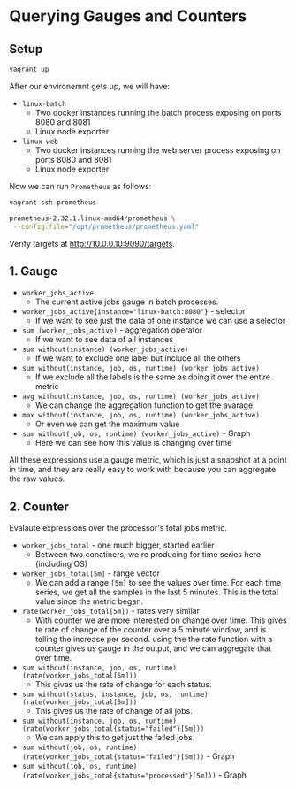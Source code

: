 # Querying Gauges and Counters

## Setup

```bash
vagrant up
```

After our environemnt gets up, we will have:
  
* `linux-batch`
  * Two docker instances running the batch process exposing on ports 8080 and 8081
  * Linux node exporter
* `linux-web`
  * Two docker instances running the web server process exposing on ports 8080 and 8081
  * Linux node exporter 

Now we can run `Prometheus` as follows:

```bash
vagrant ssh prometheus
```

```bash
prometheus-2.32.1.linux-amd64/prometheus \
 --config.file="/opt/prometheus/prometheus.yaml"
```

Verify targets at http://10.0.0.10:9090/targets.


## 1. Gauge

- `worker_jobs_active`
  - The current active jobs gauge in batch processes.
- `worker_jobs_active{instance="linux-batch:8080"}` - selector
  - If we want to see just the data of one instance we can use a selector
- `sum (worker_jobs_active)`  - aggregation operator
  - If we want to see data of all instances
- `sum without(instance) (worker_jobs_active)` 
  - If we want to exclude one label but include all the others
- `sum without(instance, job, os, runtime) (worker_jobs_active)`
  - If we exclude all the labels is the same as doing it over the entire metric 
- `avg without(instance, job, os, runtime) (worker_jobs_active)`
  - We can change the aggregation function to get the avarage
- `max without(instance, job, os, runtime) (worker_jobs_active)`
  - Or even we can get the maximum value
- `sum without(job, os, runtime) (worker_jobs_active)` - Graph
  - Here we can see how this value is changing over time

All these expressions use a gauge metric, which is just a snapshot at a point in time, and they are really easy to work with because you can aggregate the raw values. 

## 2. Counter

Evalaute expressions over the processor's total jobs metric.

- `worker_jobs_total` - one much bigger, started earlier
  - Between two conatiners, we're producing for time series here (including OS)
- `worker_jobs_total[5m]` - range vector
  - We can add a range `[5m]` to see the values over time. For each time series, we get all the samples in the last 5 minutes. This is the total value since the metric began.
- `rate(worker_jobs_total[5m])` - rates very similar
  - With counter we are more interested on change over time. This gives te rate of change of the counter over a 5 minute window, and is telling the increase per second. using the the rate function with a counter gives us gauge in the output, and we can aggregate that over time.
- `sum without(instance, job, os, runtime) (rate(worker_jobs_total[5m]))`
  - This gives us the rate of change for each status.
- `sum without(status, instance, job, os, runtime) (rate(worker_jobs_total[5m]))`
  - This gives us the rate of change of all jobs.
- `sum without(instance, job, os, runtime) (rate(worker_jobs_total{status="failed"}[5m]))`
  - We can apply this to get just the failed jobs.
- `sum without(job, os, runtime) (rate(worker_jobs_total{status="failed"}[5m]))` - Graph
- `sum without(job, os, runtime) (rate(worker_jobs_total{status="processed"}[5m]))` - Graph